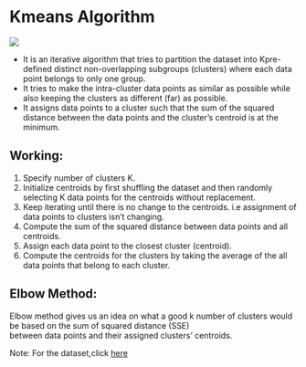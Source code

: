 # Kmeans Algorithm

![](https://media.geeksforgeeks.org/wp-content/uploads/20190812011831/Screenshot-2019-08-12-at-1.09.42-AM.png)


- It is an iterative algorithm that tries to partition the dataset into Kpre-defined distinct non-overlapping subgroups (clusters) where each data point belongs to only one group.
- It tries to make the intra-cluster data points as similar as possible while also keeping the clusters as different (far) as possible.
- It assigns data points to a cluster such that the sum of the squared distance between the data points and the cluster’s centroid is at the minimum. 

## Working:
1. Specify number of clusters K.
2. Initialize centroids by first shuffling the dataset and then randomly selecting K data points for the centroids without replacement.
3. Keep iterating until there is no change to the centroids. i.e assignment of data points to clusters isn’t changing.
4. Compute the sum of the squared distance between data points and all centroids.
5. Assign each data point to the closest cluster (centroid).
6. Compute the centroids for the clusters by taking the average of the all data points that belong to each cluster.

## Elbow Method:
Elbow method gives us an idea on what a good k number of clusters would be based on the sum of squared distance (SSE) \
between data points and their assigned clusters’ centroids. 

Note:
For the dataset,click [here](https://www.kaggle.com/kandij/mall-customers)
